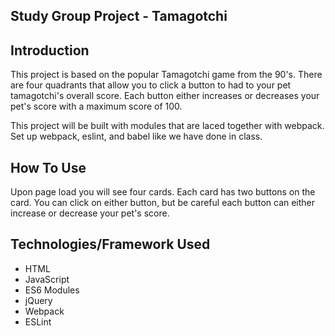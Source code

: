 ## Study Group Project - Tamagotchi


## Introduction
This project is based on the popular Tamagotchi game from the 90's. There are four quadrants that allow you to click a button to had to your pet tamagotchi's overall score. Each button either increases or decreases your pet's score with a maximum score of 100.

This project will be built with modules that are laced together with webpack. Set up webpack, eslint, and babel like we have done in class.


## How To Use

Upon page load you will see four cards. Each card has two buttons on the card. You can click on either button, but be careful each button can either increase or decrease your pet's score.

## Technologies/Framework Used
   - HTML
   - JavaScript
  - ES6 Modules
  - jQuery
  - Webpack
  - ESLint